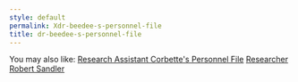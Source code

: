 ```yaml
---
style: default
permalink: Xdr-beedee-s-personnel-file
title: dr-beedee-s-personnel-file
---
```

You may also like:
[Research Assistant Corbette's Personnel File](http://scp-wiki.net/salman-corbette-personnel-file)
[Researcher Robert Sandler](http://scp-wiki.net/personnel-file-of-robert-sandler)